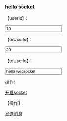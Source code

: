 <!DOCTYPE html>
<html lang="en">
<head>
    <meta charset="UTF-8">
    <title>WebSocket</title>
    <script src="https://apps.bdimg.com/libs/jquery/2.1.4/jquery.min.js">
    </script>
</head>
<body>
<h3>hello socket</h3>
<p>【userId】：<div><input id="userId" name="userId" type="text" value="10"></div>
<p>【toUserId】：<div><input id="toUserId" name="toUserId" type="text" value="20"></div>
<p>【toUserId】：<div><input id="contentText" name="contentText" type="text" value="hello websocket"></div>
<p>操作:<div><a href="#" onclick="openSocket()">开启socket</a></div>
<p>【操作】：<div><a href="#" onclick="sendMessage()">发送消息</a></div>
</body>
<script>


    var socket;
    function openSocket() {
        if(typeof(WebSocket) == "undefined") {
            console.log("您的浏览器不支持WebSocket");
        }else{
            console.log("您的浏览器支持WebSocket");
            //实现化WebSocket对象，指定要连接的服务器地址与端口  建立连接
            var userId = document.getElementById('userId').value;
            // var socketUrl="ws://127.0.0.1:22599/webSocket/"+userId;
            var socketUrl="ws://192.168.1.111:7057/webSocket/"+userId;
            console.log(socketUrl);
            if(socket!=null){
                socket.close();
                socket=null;
            }
            socket = new WebSocket(socketUrl);
            //打开事件
            socket.onopen = function() {
                console.log("websocket已打开");
                //socket.send("这是来自客户端的消息" + location.href + new Date());
            };
            //获得消息事件
            socket.onmessage = function(msg) {
                var serverMsg = "收到服务端信息：" + msg.data;
                console.log(serverMsg);
                //发现消息进入    开始处理前端触发逻辑
            };
            //关闭事件
            socket.onclose = function() {
                console.log("websocket已关闭");
            };
            //发生了错误事件
            socket.onerror = function() {
                console.log("websocket发生了错误");
            }
        }
    }
    function sendMessage() {
        if(typeof(WebSocket) == "undefined") {
            console.log("您的浏览器不支持WebSocket");
        }else {
            // console.log("您的浏览器支持WebSocket");
            var toUserId = document.getElementById('toUserId').value;
            var contentText = document.getElementById('contentText').value;
            var msg = '{"toUserId":"'+toUserId+'","contentText":"'+contentText+'"}';
            console.log(msg);
            socket.send(msg);
        }
    }

</script>
</html>